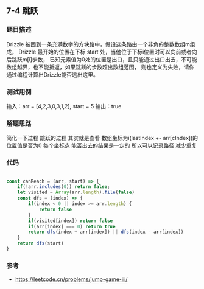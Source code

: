 ## 7-4 跳跃

### 题目描述

Drizzle 被困到一条充满数字的方块路中，假设这条路由一个非负的整数数组m组成，
Drizzle 最开始的位置在下标 start 处，当他位于下标i位置时可以向前或者向后跳跃m[i]步数，
已知元素值为0处的位置是出口，且只能通过出口出去，不可能数组越界，也不能折返，如果跳跃的步数超出数组范围，
则也定义为失败，请你通过编程计算出Drizzle能否逃出这里。



### 测试用例

输入：arr = [4,2,3,0,3,1,2], start = 5
输出：true

### 解题思路

简化一下过程 
跳跃的过程 其实就是查看 数组坐标为i(lastIndex +- arr[cIndex])的位置值是否为0
每个坐标点 能否出去的结果是一定的 所以可以记录路径 减少重复

### 代码

```js

const canReach = (arr, start) => {
    if(!arr.includes(0)) return false;
    let visited = Array(arr.length).file(false)
    const dfs = (index) => {
        if(index < 0 || index >= arr.length) {
            return false
        }
        if(visited[index]) return false
        if(arr[index] === 0) return true
        return dfs(index + arr[index]) || dfs(index - arr[index])
    }
    return dfs(start)
}


```

### 参考
* https://leetcode.cn/problems/jump-game-iii/
